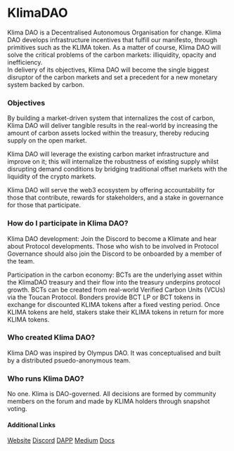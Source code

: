 # KlimaDAO

Klima DAO is a Decentralised Autonomous Organisation for change. 
Klima DAO develops infrastructure incentives that fulfill our manifesto, through primitives such as the KLIMA token. 
As a matter of course, Klima DAO will solve the critical problems of the carbon markets: illiquidity, opacity and inefficiency.  
In delivery of its objectives, Klima DAO will become the single biggest disruptor of the carbon markets and set a precedent for a new monetary system backed by carbon.

### Objectives
By building a market-driven system that internalizes the cost of carbon, Klima DAO will deliver tangible results in the real-world by increasing the amount of carbon assets locked within the treasury, thereby reducing supply on the open market.

Klima DAO will leverage the existing carbon market infrastructure and improve on it; this will internalize the robustness of existing supply whilst disrupting demand conditions by bridging traditional offset markets with the liquidity of the crypto markets. 

Klima DAO will serve the web3 ecosystem by offering accountability for those that contribute, rewards for stakeholders, and a stake in governance for those that participate.

### How do I participate in Klima DAO?

Klima DAO development: Join the  Discord to become a Klimate and hear about Protocol developments. Those who wish to be involved in Protocol Governance should also join the Discord to be onboarded by a member of the team. 

Participation in the carbon economy: BCTs are the underlying asset within the KlimaDAO treasury and their flow into the treasury underpins protocol growth. BCTs can be created from real-world Verified Carbon Units (VCUs) via the Toucan Protocol. Bonders provide BCT LP or BCT tokens in exchange for discounted KLIMA tokens after a fixed vesting period. Once KLIMA tokens are held, stakers stake their KLIMA tokens in return for more KLIMA tokens.

### Who created Klima DAO?
Klima DAO was inspired by Olympus DAO. It was conceptualised and built by a distributed psuedo-anonymous team.

### Who runs Klima DAO?
No one. Klima is DAO-governed. All decisions are formed by community members on the forum and made by KLIMA holders through snapshot voting.

#### Additional Links

[Website](https://www.klimadao.finance/)
[Discord](https://discord.gg/kx4pahaFw8)
[DAPP](https://dapp.klimadao.finance/)
[Medium](https://klimadao.medium.com/)
[Docs](https://docs.klimadao.finance/)